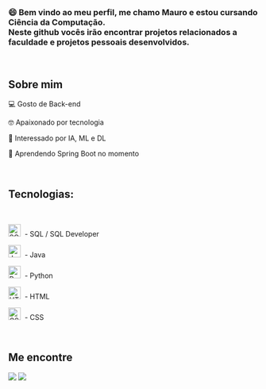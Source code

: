 <br>
<h3>😄 Bem vindo ao meu perfil, me chamo Mauro e estou cursando Ciência da Computação.<br>
Neste github vocês irão encontrar projetos relacionados a faculdade e projetos pessoais desenvolvidos.<br>
</h3>
<br>
<h2>Sobre mim</h2>
<p>
 💻 Gosto de Back-end
</p>
<p>
  🤓 Apaixonado por tecnologia
</p>
<p>
  🤖 Interessado por IA, ML e DL
</p>
<p>
 📖 Aprendendo Spring Boot no momento
</p>
<br>
<h2> Tecnologias: </h2>
<br>
<p align="left">
  <img src="https://cdn.jsdelivr.net/gh/devicons/devicon@latest/icons/azuresqldatabase/azuresqldatabase-original.svg" alt="SQL Developer" width="25" height="25"/> &nbsp;- SQL / SQL Developer  
</p>
<p align="left">
  <img src="https://cdn.jsdelivr.net/gh/devicons/devicon/icons/java/java-original.svg" alt="Java" width="25" height="25"/> &nbsp;- Java  
</p>
<p align="left">
  <img src="https://cdn.jsdelivr.net/gh/devicons/devicon/icons/python/python-original.svg" alt="Python" width="25" height="25"/> &nbsp;- Python  
</p>
<p align="left">
  <img src="https://cdn.jsdelivr.net/gh/devicons/devicon/icons/html5/html5-original.svg" alt="HTML" width="25" height="25"/> &nbsp;- HTML  
</p>
<p align="left">
  <img src="https://cdn.jsdelivr.net/gh/devicons/devicon/icons/css3/css3-original.svg" alt="CSS" width="25" height="25"/> &nbsp;- CSS  
</p>
<br>
<h2>
  Me encontre
</h2>
<a href= "https://www.linkedin.com/in/mauro-de-barros-da-silva-843139302/"> <img src="https://img.shields.io/badge/LinkedIn-0077B5?style=for-the-badge&logo=linkedin&logoColor=white" target = "_blank"></a>
<a href = "https://mail.google.com/mail/u/0/?pli=1#inbox?compose=GTvVlcSMTSGfdVKxKKDtBSBbQzMBtcLJPdgrtpLnXSXRxPzrtgnNhnRwSKsSLsfNQNjBvDBqNrRxF"><img src="https://img.shields.io/badge/Gmail-D14836?style=for-the-badge&logo=gmail&logoColor=white" target = "_blank"></a>

